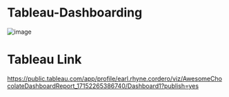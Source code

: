 # Tableau-Dashboarding

![image](https://github.com/CorderoEarl/Tableau-Dashboarding/assets/142371953/0c7635d6-a626-44f2-a802-6ec1220c9547)

# Tableau Link

https://public.tableau.com/app/profile/earl.rhyne.cordero/viz/AwesomeChocolateDashboardReport_17152265386740/Dashboard1?publish=yes
